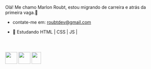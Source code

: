 Olá! Me chamo Marlon Roubt, estou migrando de carreira e atrás da primeira vaga.👋
- contate-me em: roubtdev@gmail.com

- 🌱 Estudando HTML | CSS | JS |
##

 <div>
   <header>
       <link rel="stylesheet" href="https://cdn.jsdelivr.net/gh/devicons/devicon@v2.15.1/devicon.min.css">
   </header>
   <img src="https://cdn.jsdelivr.net/gh/devicons/devicon/icons/html5/html5-original-wordmark.svg" height="38" width="38" />
   <img src="https://cdn.jsdelivr.net/gh/devicons/devicon/icons/css3/css3-original-wordmark.svg" height="38" width="38" />
   <img src="https://cdn.jsdelivr.net/gh/devicons/devicon/icons/javascript/javascript-original.svg" height="38" width="30"/>
 </div>
 
##
 
          
